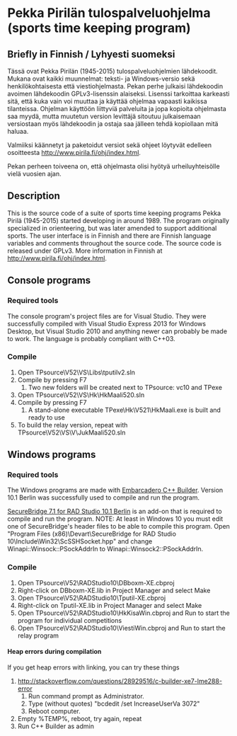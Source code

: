 # Pekka Pirilän tulospalveluohjelma (sports time keeping program)

## Briefly in Finnish / Lyhyesti suomeksi
Tässä ovat Pekka Pirilän (1945-2015) tulospalveluohjelmien lähdekoodit. Mukana 
ovat kaikki muunnelmat: teksti- ja Windows-versio sekä henkilökohtaisesta että 
viestiohjelmasta. Pekan perhe julkaisi lähdekoodin avoimen lähdekoodin
GPLv3-lisenssin alaiseksi. Lisenssi tarkoittaa karkeasti sitä, että kuka vain 
voi muuttaa ja käyttää ohjelmaa vapaasti kaikissa tilanteissa. Ohjelman
käyttöön liittyviä palveluita ja jopa kopioita ohjelmasta saa myydä, mutta 
muutetun version levittäjä sitoutuu julkaisemaan versiostaan myös lähdekoodin
ja ostaja saa jälleen tehdä kopiollaan mitä haluaa.

Valmiiksi käännetyt ja paketoidut versiot sekä ohjeet löytyvät edelleen
osoitteesta http://www.pirila.fi/ohj/index.html.

Pekan perheen toiveena on, että ohjelmasta olisi hyötyä urheiluyhteisölle vielä
vuosien ajan.

## Description
This is the source code of a suite of sports time keeping programs Pekka Pirilä
(1945-2015) started developing in around 1989. The program originally
specialized in orienteering, but was later amended to support additional
sports. The user interface is in Finnish and there are Finnish language
variables and comments throughout the source code. The source code is released 
under GPLv3. More information in Finnish at http://www.pirila.fi/ohj/index.html.

## Console programs

### Required tools
The console program's project files are for Visual Studio. They were
successfully compiled with Visual Studio Express 2013 for Windows Desktop,
but Visual Studio 2010 and anything newer can probably be made to work. The 
language is probably compliant with C++03.

### Compile
1. Open TPsource\V52\VS\Libs\tputilv2.sln
2. Compile by pressing F7
	1. Two new folders will be created next to TPsource: vc10 and TPexe
3. Open TPsource\V52\VS\Hk\HkMaali520.sln
4. Compile by pressing F7
	1. A stand-alone executable TPexe\Hk\V521\HkMaali.exe is built and ready
	to use
5. To build the relay version, repeat with TPsource\V52\VS\V\JukMaali520.sln

## Windows programs

### Required tools
The Windows programs are made with
[Embarcadero C++ Builder](https://www.embarcadero.com/app-development-tools-store/cbuilder).
Version 10.1 Berlin was successfully used to compile and run the program.

[SecureBridge 7.1 for RAD Studio 10.1 Berlin](https://www.devart.com/sbridge/download.html)
is an add-on that is required to compile and run the program. NOTE: At least 
in Windows 10 you must edit one of SecureBridge's header files to be able to 
compile this program. Open 
"Program Files (x86)\Devart\SecureBridge for RAD Studio 10\Include\Win32\ScSSHSocket.hpp"
and change Winapi::Winsock::PSockAddrIn to Winapi::Winsock2::PSockAddrIn.

### Compile
1. Open TPsource\V52\RADStudio10\DBboxm-XE.cbproj
2. Right-click on DBboxm-XE.lib in Project Manager and select Make
3. Open TPsource\V52\RADStudio10\Tputil-XE.cbproj
4. Right-click on Tputil-XE.lib in Project Manager and select Make
5. Open TPsource\V52\RADStudio10\HkKisaWin.cbproj and Run to start the
program for individual competitions
6. Open TPsource\V52\RADStudio10\ViestiWin.cbproj and Run to start the 
relay program

#### Heap errors during compilation
If you get heap errors with linking, you can try these things

1. http://stackoverflow.com/questions/28929516/c-builder-xe7-lme288-error
	1. Run command prompt as Administrator.
	2. Type (without quotes) "bcdedit /set IncreaseUserVa 3072"
	3. Reboot computer.
2. Empty %TEMP%, reboot, try again, repeat
3. Run C++ Builder as admin
